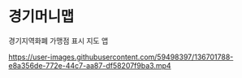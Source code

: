 # 경기머니맵
경기지역화폐 가맹점 표시 지도 앱


https://user-images.githubusercontent.com/59498397/136701788-e8a356de-772e-44c7-aa87-df58207f9ba3.mp4

